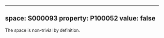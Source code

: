   ---
  space: S000093
  property: P100052
  value: false
  ---
  
  The space is non-trivial by definition.
